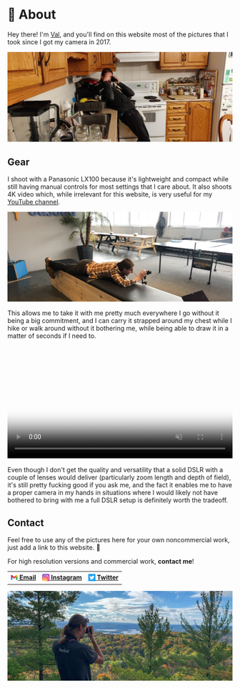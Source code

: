 # 📸 About

Hey there! I'm [Val](https://val.codejam.info/), and you'll find on this
website most of the pictures that I took since I got my camera in 2017.

[![Val taking a photo in a kitchen](/img/val-1.jpg)](/photos/IMG_20181204_184340.html)

## Gear

I shoot with a Panasonic LX100 because it's lightweight and compact
while still having manual controls for most settings that I care about.
It also shoots 4K video which, while irrelevant for this website, is
very useful for my [YouTube channel](https://www.youtube.com/FunkyVal).

[![Val taking a photo in the office](/img/val-2.jpg)](/photos/IMG_20190103_111123.html)

This allows me to take it with me pretty much everywhere I go without it
being a big commitment, and I can carry it strapped around my chest
while I hike or walk around without it bothering me, while being able to
draw it in a matter of seconds if I need to.

<video src="img/val-3.mp4" width="100%" poster="/img/val-3.jpg" loop controls muted></video>

Even though I don't get the quality and versatility that a solid DSLR
with a couple of lenses would deliver (particularly zoom length and
depth of field), it's still pretty fucking good if you ask me, and the
fact it enables me to have a proper camera in my hands in situations
where I would likely not have bothered to bring with me a full DSLR
setup is definitely worth the tradeoff.

## Contact

Feel free to use any of the pictures here for your own noncommercial
work, just add a link to this website. 🧡

For high resolution versions and commercial work, **contact me**!

<table>
  <tr>
    <th><a href="mailto:val@codejam.info"><sub><img src="/img/icons/gmail.png" width="16"></sub> Email</a></th>
    <th><a href="https://www.instagram.com/funkyval_/"><sub><img src="/img/icons/instagram.png" width="16"></sub> Instagram</a></th>
    <th><a href="https://twitter.com/valeriangalliat"><sub><img src="/img/icons/twitter.png" width="16"></sub> Twitter</a></th>
  </tr>
</table>

[![Val taking a picture on top of a mountain](/img/val-4.jpg)](/photos/242989947_902803300666398_4415379739264788769_n.html)
